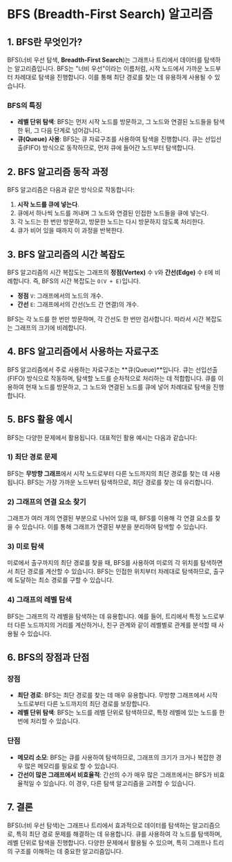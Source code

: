 # BFS (Breadth-First Search) 알고리즘

## 1. BFS란 무엇인가?

BFS(너비 우선 탐색, **Breadth-First Search**)는 그래프나 트리에서 데이터를 탐색하는 알고리즘입니다. BFS는 "너비 우선"이라는 이름처럼, 시작 노드에서 가까운 노드부터 차례대로 탐색을 진행합니다. 이를 통해 최단 경로를 찾는 데 유용하게 사용될 수 있습니다.

### BFS의 특징
- **레벨 단위 탐색**: BFS는 먼저 시작 노드를 방문하고, 그 노드와 연결된 노드들을 탐색한 뒤, 그 다음 단계로 넘어갑니다.
- **큐(Queue) 사용**: BFS는 큐 자료구조를 사용하여 탐색을 진행합니다. 큐는 선입선출(FIFO) 방식으로 동작하므로, 먼저 큐에 들어간 노드부터 탐색합니다.

## 2. BFS 알고리즘 동작 과정

BFS 알고리즘은 다음과 같은 방식으로 작동합니다:

1. **시작 노드를 큐에 넣는다**.
2. 큐에서 하나씩 노드를 꺼내며 그 노드와 연결된 인접한 노드들을 큐에 넣는다.
3. 각 노드는 한 번만 방문하고, 방문한 노드는 다시 방문하지 않도록 처리한다.
4. 큐가 비어 있을 때까지 이 과정을 반복한다.

## 3. BFS 알고리즘의 시간 복잡도

BFS 알고리즘의 시간 복잡도는 그래프의 **정점(Vertex)** 수 `V`와 **간선(Edge)** 수 `E`에 비례합니다. 즉, BFS의 시간 복잡도는 `O(V + E)`입니다. 

- **정점** `V`: 그래프에서의 노드의 개수.
- **간선** `E`: 그래프에서의 간선(노드 간 연결)의 개수.

BFS는 각 노드를 한 번만 방문하며, 각 간선도 한 번만 검사합니다. 따라서 시간 복잡도는 그래프의 크기에 비례합니다.

## 4. BFS 알고리즘에서 사용하는 자료구조

BFS 알고리즘에서 주로 사용하는 자료구조는 **큐(Queue)**입니다. 큐는 선입선출(FIFO) 방식으로 작동하며, 탐색할 노드를 순차적으로 처리하는 데 적합합니다. 큐를 이용하여 현재 노드를 방문하고, 그 노드와 연결된 노드를 큐에 넣어 차례대로 탐색을 진행합니다.

## 5. BFS 활용 예시

BFS는 다양한 문제에서 활용됩니다. 대표적인 활용 예시는 다음과 같습니다:

### 1) **최단 경로 문제**
BFS는 **무방향 그래프**에서 시작 노드로부터 다른 노드까지의 최단 경로를 찾는 데 사용됩니다. BFS는 가장 가까운 노드부터 탐색하므로, 최단 경로를 찾는 데 유리합니다.

### 2) **그래프의 연결 요소 찾기**
그래프가 여러 개의 연결된 부분으로 나뉘어 있을 때, BFS를 이용해 각 연결 요소를 찾을 수 있습니다. 이를 통해 그래프가 연결된 부분을 분리하여 탐색할 수 있습니다.

### 3) **미로 탐색**
미로에서 출구까지의 최단 경로를 찾을 때, BFS를 사용하여 미로의 각 위치를 탐색하면서 최단 경로를 계산할 수 있습니다. BFS는 인접한 위치부터 차례대로 탐색하므로, 출구에 도달하는 최소 경로를 구할 수 있습니다.

### 4) **그래프의 레벨 탐색**
BFS는 그래프의 각 레벨을 탐색하는 데 유용합니다. 예를 들어, 트리에서 특정 노드로부터 다른 노드까지의 거리를 계산하거나, 친구 관계와 같이 레벨별로 관계를 분석할 때 사용될 수 있습니다.

## 6. BFS의 장점과 단점

### 장점
- **최단 경로**: BFS는 최단 경로를 찾는 데 매우 유용합니다. 무방향 그래프에서 시작 노드로부터 다른 노드까지의 최단 경로를 보장합니다.
- **레벨 단위 탐색**: BFS는 노드를 레벨 단위로 탐색하므로, 특정 레벨에 있는 노드를 한 번에 처리할 수 있습니다.

### 단점
- **메모리 소모**: BFS는 큐를 사용하여 탐색하므로, 그래프의 크기가 크거나 복잡한 경우 많은 메모리를 필요로 할 수 있습니다.
- **간선이 많은 그래프에서 비효율적**: 간선의 수가 매우 많은 그래프에서는 BFS가 비효율적일 수 있습니다. 이 경우, 다른 탐색 알고리즘을 고려할 수 있습니다.

## 7. 결론

BFS(너비 우선 탐색)는 그래프나 트리에서 효과적으로 데이터를 탐색하는 알고리즘으로, 특히 최단 경로 문제를 해결하는 데 유용합니다. 큐를 사용하여 각 노드를 탐색하며, 레벨 단위로 탐색을 진행합니다. 다양한 문제에서 활용될 수 있으며, 특히 그래프나 트리의 구조를 이해하는 데 중요한 알고리즘입니다.

